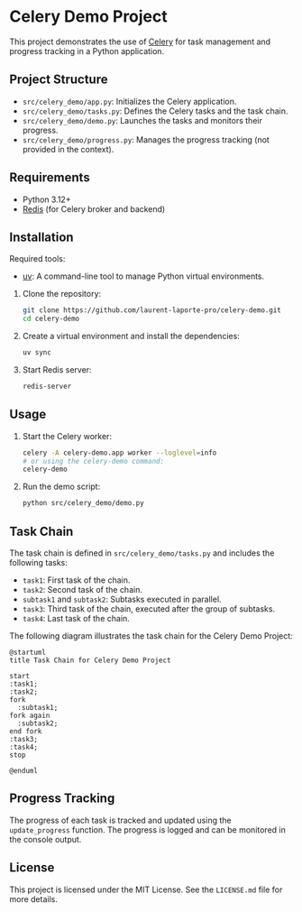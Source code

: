 # Celery Demo Project

This project demonstrates the use of [Celery][celery-doc] for task management and progress tracking in a Python
application.

## Project Structure

- `src/celery_demo/app.py`: Initializes the Celery application.
- `src/celery_demo/tasks.py`: Defines the Celery tasks and the task chain.
- `src/celery_demo/demo.py`: Launches the tasks and monitors their progress.
- `src/celery_demo/progress.py`: Manages the progress tracking (not provided in the context).

## Requirements

- Python 3.12+
- [Redis][redis-doc] (for Celery broker and backend)

## Installation

Required tools:

- [uv][uv-doc]: A command-line tool to manage Python virtual environments.

1. Clone the repository:
   ```sh
   git clone https://github.com/laurent-laporte-pro/celery-demo.git
   cd celery-demo
   ```

2. Create a virtual environment and install the dependencies:
   ```sh
   uv sync
   ```

3. Start Redis server:
   ```sh
   redis-server
   ```

## Usage

1. Start the Celery worker:
   ```sh
   celery -A celery-demo.app worker --loglevel=info
   # or using the celery-demo command:
   celery-demo
   ```

2. Run the demo script:
   ```sh
   python src/celery_demo/demo.py
   ```

## Task Chain

The task chain is defined in `src/celery_demo/tasks.py` and includes the following tasks:

- `task1`: First task of the chain.
- `task2`: Second task of the chain.
- `subtask1` and `subtask2`: Subtasks executed in parallel.
- `task3`: Third task of the chain, executed after the group of subtasks.
- `task4`: Last task of the chain.

The following diagram illustrates the task chain for the Celery Demo Project:

```plantuml
@startuml
title Task Chain for Celery Demo Project

start
:task1;
:task2;
fork
  :subtask1;
fork again
  :subtask2;
end fork
:task3;
:task4;
stop

@enduml
```

## Progress Tracking

The progress of each task is tracked and updated using the `update_progress` function.
The progress is logged and can be monitored in the console output.

## License

This project is licensed under the MIT License. See the `LICENSE.md` file for more details.


[celery-doc]: https://docs.celeryproject.org/en/stable/

[redis-doc]: https://redis.io/documentation

[uv-doc]: https://docs.astral.sh/uv/
